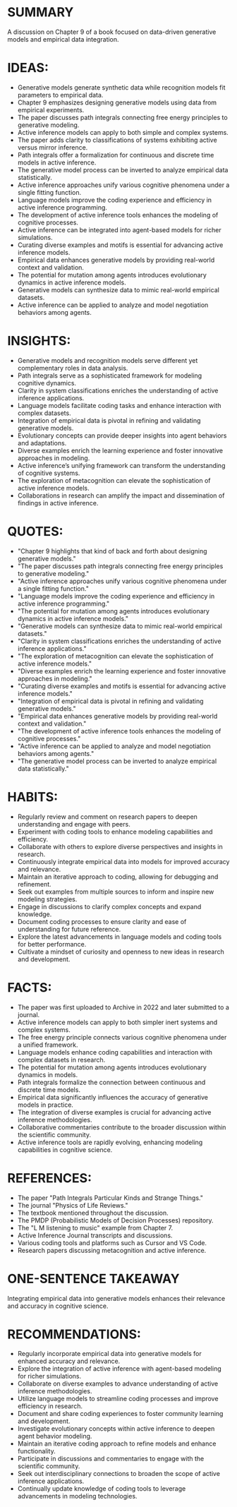 # SUMMARY
A discussion on Chapter 9 of a book focused on data-driven generative models and empirical data integration.

# IDEAS:
- Generative models generate synthetic data while recognition models fit parameters to empirical data.
- Chapter 9 emphasizes designing generative models using data from empirical experiments.
- The paper discusses path integrals connecting free energy principles to generative modeling.
- Active inference models can apply to both simple and complex systems.
- The paper adds clarity to classifications of systems exhibiting active versus mirror inference.
- Path integrals offer a formalization for continuous and discrete time models in active inference.
- The generative model process can be inverted to analyze empirical data statistically.
- Active inference approaches unify various cognitive phenomena under a single fitting function.
- Language models improve the coding experience and efficiency in active inference programming.
- The development of active inference tools enhances the modeling of cognitive processes.
- Active inference can be integrated into agent-based models for richer simulations.
- Curating diverse examples and motifs is essential for advancing active inference models.
- Empirical data enhances generative models by providing real-world context and validation.
- The potential for mutation among agents introduces evolutionary dynamics in active inference models.
- Generative models can synthesize data to mimic real-world empirical datasets.
- Active inference can be applied to analyze and model negotiation behaviors among agents.

# INSIGHTS:
- Generative models and recognition models serve different yet complementary roles in data analysis.
- Path integrals serve as a sophisticated framework for modeling cognitive dynamics.
- Clarity in system classifications enriches the understanding of active inference applications.
- Language models facilitate coding tasks and enhance interaction with complex datasets.
- Integration of empirical data is pivotal in refining and validating generative models.
- Evolutionary concepts can provide deeper insights into agent behaviors and adaptations.
- Diverse examples enrich the learning experience and foster innovative approaches in modeling.
- Active inference’s unifying framework can transform the understanding of cognitive systems.
- The exploration of metacognition can elevate the sophistication of active inference models.
- Collaborations in research can amplify the impact and dissemination of findings in active inference.

# QUOTES:
- "Chapter 9 highlights that kind of back and forth about designing generative models."
- "The paper discusses path integrals connecting free energy principles to generative modeling."
- "Active inference approaches unify various cognitive phenomena under a single fitting function."
- "Language models improve the coding experience and efficiency in active inference programming."
- "The potential for mutation among agents introduces evolutionary dynamics in active inference models."
- "Generative models can synthesize data to mimic real-world empirical datasets."
- "Clarity in system classifications enriches the understanding of active inference applications."
- "The exploration of metacognition can elevate the sophistication of active inference models."
- "Diverse examples enrich the learning experience and foster innovative approaches in modeling."
- "Curating diverse examples and motifs is essential for advancing active inference models."
- "Integration of empirical data is pivotal in refining and validating generative models."
- "Empirical data enhances generative models by providing real-world context and validation."
- "The development of active inference tools enhances the modeling of cognitive processes."
- "Active inference can be applied to analyze and model negotiation behaviors among agents."
- "The generative model process can be inverted to analyze empirical data statistically."

# HABITS:
- Regularly review and comment on research papers to deepen understanding and engage with peers.
- Experiment with coding tools to enhance modeling capabilities and efficiency.
- Collaborate with others to explore diverse perspectives and insights in research.
- Continuously integrate empirical data into models for improved accuracy and relevance.
- Maintain an iterative approach to coding, allowing for debugging and refinement.
- Seek out examples from multiple sources to inform and inspire new modeling strategies.
- Engage in discussions to clarify complex concepts and expand knowledge.
- Document coding processes to ensure clarity and ease of understanding for future reference.
- Explore the latest advancements in language models and coding tools for better performance.
- Cultivate a mindset of curiosity and openness to new ideas in research and development.

# FACTS:
- The paper was first uploaded to Archive in 2022 and later submitted to a journal.
- Active inference models can apply to both simpler inert systems and complex systems.
- The free energy principle connects various cognitive phenomena under a unified framework.
- Language models enhance coding capabilities and interaction with complex datasets in research.
- The potential for mutation among agents introduces evolutionary dynamics in models.
- Path integrals formalize the connection between continuous and discrete time models.
- Empirical data significantly influences the accuracy of generative models in practice.
- The integration of diverse examples is crucial for advancing active inference methodologies.
- Collaborative commentaries contribute to the broader discussion within the scientific community.
- Active inference tools are rapidly evolving, enhancing modeling capabilities in cognitive science.

# REFERENCES:
- The paper "Path Integrals Particular Kinds and Strange Things."
- The journal "Physics of Life Reviews."
- The textbook mentioned throughout the discussion.
- The PMDP (Probabilistic Models of Decision Processes) repository.
- The "L M listening to music" example from Chapter 7.
- Active Inference Journal transcripts and discussions.
- Various coding tools and platforms such as Cursor and VS Code.
- Research papers discussing metacognition and active inference.

# ONE-SENTENCE TAKEAWAY
Integrating empirical data into generative models enhances their relevance and accuracy in cognitive science.

# RECOMMENDATIONS:
- Regularly incorporate empirical data into generative models for enhanced accuracy and relevance.
- Explore the integration of active inference with agent-based modeling for richer simulations.
- Collaborate on diverse examples to advance understanding of active inference methodologies.
- Utilize language models to streamline coding processes and improve efficiency in research.
- Document and share coding experiences to foster community learning and development.
- Investigate evolutionary concepts within active inference to deepen agent behavior modeling.
- Maintain an iterative coding approach to refine models and enhance functionality.
- Participate in discussions and commentaries to engage with the scientific community.
- Seek out interdisciplinary connections to broaden the scope of active inference applications.
- Continually update knowledge of coding tools to leverage advancements in modeling technologies.
